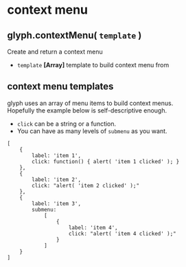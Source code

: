 # context menu

## glyph.contextMenu( `template` )
Create and return a context menu
- `template` **[Array]** template to build context menu from

## context menu templates
glyph uses an array of menu items to build context menus.  
Hopefully the example below is self-descriptive enough.  
 * `click` can be a string or a function.  
 * You can have as many levels of `submenu` as you want.

```
[
	{
		label: 'item 1',
		click: function() { alert( 'item 1 clicked' ); }
	},
	{
		label: 'item 2',
		click: "alert( 'item 2 clicked' );"
	},
	{
		label: 'item 3',
		submenu:
			[
				{
					label: 'item 4',
					click: "alert( 'item 4 clicked' );"
				}
			]
	}
]
```
